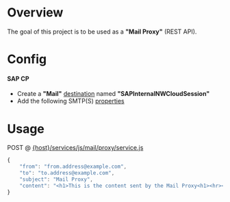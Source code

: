 # Overview

The goal of this project is to be used as a **"Mail Proxy"** (REST API).

# Config

#### SAP CP
- Create a **"Mail"** [destination](https://help.sap.com/viewer/65de2977205c403bbc107264b8eccf4b/Cloud/en-US/a191df7fa8f84be18578b3da3dd10654.html) named **"SAPInternalNWCloudSession"**
- Add the following SMTP(S) [properties](https://help.sap.com/viewer/65de2977205c403bbc107264b8eccf4b/Cloud/en-US/e70a574cbb57101494a781920e3c9d64.html#loioe70a574cbb57101494a781920e3c9d64__section_testCloud)

# Usage

POST @ [{host}/services/js/mail/proxy/service.js]({host}/services/js/mail/proxy/service.js)

```javascript
{
	"from": "from.address@example.com",
	"to": "to.address@example.com",
	"subject": "Mail Proxy",
	"content": "<h1>This is the content sent by the Mail Proxy<h1><hr><a href=\"https://github.com/dirigiblelabs/mail_proxy\">Mail Proxy</a> GitHub Repository!"
}
```
